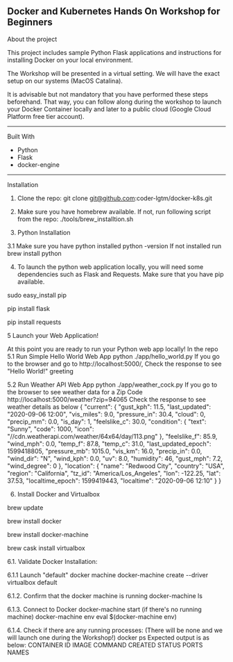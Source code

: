 Docker and Kubernetes Hands On Workshop for Beginners
--------------------------------------------------------
About the project

This project includes sample Python Flask applications and
instructions for installing Docker on your local environment.

The Workshop will be presented in a virtual setting. 
We will have the exact setup on our systems (MacOS Catalina).

It is advisable but not mandatory that you have performed 
these steps beforehand. That way, you can follow along during 
the workshop to launch your Docker Container locally and later 
to a public cloud (Google Cloud Platform free tier account).

--------------------------------------------------------

Built With

- Python
- Flask
- docker-engine

--------------------------------------------------------
Installation

1. Clone the repo:
git clone git@github.com:coder-lgtm/docker-k8s.git

2. Make sure you have homebrew available. If not, run following 
 script from the repo:
 ./tools/brew_installtion.sh

3. Python Installation

3.1 Make sure you have python installed
python -version
If not installed run
brew install python

4. To launch the python web application locally, you will need 
some dependencies such as Flask and Requests. Make sure that you 
have pip available.

sudo easy_install pip

pip install flask

pip install requests


5 Launch your  Web Application!

At this point you are ready to run your Python web app locally! 
In the repo
5.1 Run Simple Hello World Web App 
python ./app/hello_world.py 
If you go to the browser and go to http://localhost:5000/,
Check the response to see "Hello World!" greeting

5.2 Run Weather API Web App
python ./app/weather_cock.py
If you go to the browser to see weather data for a Zip Code
http://localhost:5000/weather?zip=94065
Check the response to see weather details as below
{
  "current": {
    "gust_kph": 11.5, 
    "last_updated": "2020-09-06 12:00", 
    "vis_miles": 9.0, 
    "pressure_in": 30.4, 
    "cloud": 0, 
    "precip_mm": 0.0, 
    "is_day": 1, 
    "feelslike_c": 30.0, 
    "condition": {
      "text": "Sunny", 
      "code": 1000, 
      "icon": "//cdn.weatherapi.com/weather/64x64/day/113.png"
    }, 
    "feelslike_f": 85.9, 
    "wind_mph": 0.0, 
    "temp_f": 87.8, 
    "temp_c": 31.0, 
    "last_updated_epoch": 1599418805, 
    "pressure_mb": 1015.0, 
    "vis_km": 16.0, 
    "precip_in": 0.0, 
    "wind_dir": "N", 
    "wind_kph": 0.0, 
    "uv": 8.0, 
    "humidity": 46, 
    "gust_mph": 7.2, 
    "wind_degree": 0
  }, 
  "location": {
    "name": "Redwood City", 
    "country": "USA", 
    "region": "California", 
    "tz_id": "America/Los_Angeles", 
    "lon": -122.25, 
    "lat": 37.53, 
    "localtime_epoch": 1599419443, 
    "localtime": "2020-09-06 12:10"
  }
}

6. Install Docker and Virtualbox

brew update

brew install docker

brew install docker-machine

brew cask install virtualbox

6.1. Validate Docker Installation:

6.1.1 Launch "default" docker machine
docker-machine create --driver virtualbox default

6.1.2. Confirm that the docker machine is running
docker-machine ls 

6.1.3. Connect to Docker 
docker-machine start (if there's no running machine)
docker-machine env
eval $(docker-machine env)

6.1.4. Check if there are any running processes:
 (There will be none and we will launch one during the Workshop!)
docker ps
Expected output is as below:
CONTAINER ID        IMAGE               COMMAND             CREATED             STATUS              PORTS               NAMES

